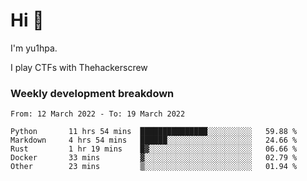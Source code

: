 # Hi 👋

I'm yu1hpa.

I play CTFs with Thehackerscrew

### Weekly development breakdown

<!--START_SECTION:waka-->

```text
From: 12 March 2022 - To: 19 March 2022

Python       11 hrs 54 mins  ███████████████░░░░░░░░░░   59.88 %
Markdown     4 hrs 54 mins   ██████░░░░░░░░░░░░░░░░░░░   24.66 %
Rust         1 hr 19 mins    █▓░░░░░░░░░░░░░░░░░░░░░░░   06.66 %
Docker       33 mins         ▓░░░░░░░░░░░░░░░░░░░░░░░░   02.79 %
Other        23 mins         ▒░░░░░░░░░░░░░░░░░░░░░░░░   01.94 %
```

<!--END_SECTION:waka-->

